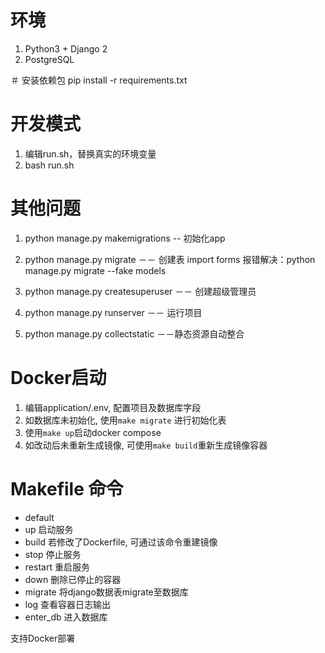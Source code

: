 # 环境
1. Python3 + Django 2
2. PostgreSQL 

＃ 安装依赖包
pip install -r requirements.txt

# 开发模式
1. 编辑run.sh，替换真实的环境变量
2. bash run.sh

# 其他问题
1. python manage.py makemigrations <appname> -- 初始化app
2. python manage.py migrate －－ 创建表
   import forms 报错解决：python manage.py migrate --fake models

3. python manage.py createsuperuser －－ 创建超级管理员
4. python manage.py runserver －－ 运行项目
5. python manage.py collectstatic －－静态资源自动整合

# Docker启动
1. 编辑application/.env, 配置项目及数据库字段
2. 如数据库未初始化, 使用`make migrate` 进行初始化表
3. 使用`make up`启动docker compose
4. 如改动后未重新生成镜像, 可使用`make build`重新生成镜像容器

# Makefile 命令
- default 
- up 
    启动服务
- build 
    若修改了Dockerfile, 可通过该命令重建镜像
- stop 
    停止服务
- restart 
    重启服务
- down 
    删除已停止的容器
- migrate 
    将django数据表migrate至数据库
- log 
    查看容器日志输出
- enter_db
    进入数据库

支持Docker部署
